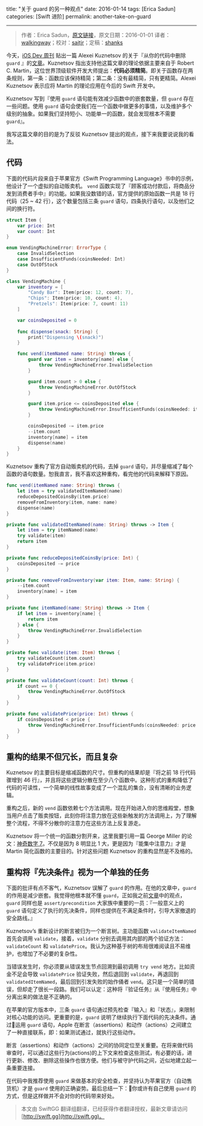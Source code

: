 title: "关于 guard 的另一种观点"
date: 2016-01-14
tags: [Erica Sadun]
categories: [Swift 进阶]
permalink: another-take-on-guard

---
> 作者：Erica Sadun，[原文链接](http://ericasadun.com/2016/01/01/another-take-on-guard/)，原文日期：2016-01-01
> 译者：[walkingway](http://chengway.in/)；校对：[saitjr](http://www.brighttj.com)；定稿：[shanks](http://codebuild.me/)
  









<!--此处开始正文-->

今天，[iOS Dev 周刊](https://iosdevweekly.com) 贴出一篇 Alexei Kuznetsov 的关于『从你的代码中删除 `guard` 』的[文章](https://medium.com/swift-programming/why-swift-guard-should-be-avoided-484cfc2603c5)。Kuznetsov 指出支持他这篇文章的理论依据主要来自于 Robert C. Martin，这位世界顶级软件开发大师提出：**代码必须精简**。即关于函数存在两条规则，第一条：函数应该保持精简；第二条：没有最精简，只有更精简。Alexei Kuznetsov 表示应将 Martin 的理论应用在今后的 Swift 开发中。

Kuznetsov 写到『使用 `guard` 语句能有效减少函数中的嵌套数量，但 `guard` 存在一些问题。使用 `guard` 语句会使我们在一个函数中做更多的事情，以及维护多个级别的抽象。如果我们坚持短小、功能单一的函数，就会发现根本不需要 `guard`』。

我写这篇文章的目的是为了反驳 Kuznetsov 提出的观点，接下来我要说说我的看法。

<!--more-->

## 代码

下面的代码片段来自于苹果官方《Swift Programming Language》书中的示例，他设计了一个虚拟的自动贩卖机。 `vend` 函数实现了『顾客成功付款后，将商品分发到消费者手中』的功能。如果我没数错的话，官方提供的原始函数一共是 18 行代码（25 ~ 42 行），这个数量包括三条 `guard` 语句，四条执行语句，以及他们之间的换行符。

``` swift
struct Item {
	var price: Int
	var count: Int
}

enum VendingMachineError: ErrorType {
	case InvalidSelection
	case InsufficientFunds(coinsNeeded: Int)
	case OutOfStock
}

class VendingMachine {
	var inventory = [
		"Candy Bar": Item(price: 12, count: 7),
		"Chips": Item(price: 10, count: 4),
		"Pretzels": Item(price: 7, count: 11)
    ]

	var coinsDeposited = 0
	
	func dispense(snack: String) {
		print("Dispensing \(snack)")
    }

	func vend(itemNamed name: String) throws {
		guard var item = inventory[name] else {
			throw VendingMachineError.InvalidSelection
        }

		guard item.count > 0 else {
			throw VendingMachineError.OutOfStock
        }

		guard item.price <= coinsDeposited else {
			throw VendingMachineError.InsufficientFunds(coinsNeeded: item.price - coinsDeposited)
        }

        coinsDeposited -= item.price
        --item.count
        inventory[name] = item
        dispense(name)
    }
}
```

Kuznetsov 重构了官方自动贩卖机的代码，去掉 `guard` 语句，并尽量缩减了每个函数的语句数量。恕我直言，我不喜欢这种重构，看完他的代码来解释下原因。

``` swift
func vend(itemNamed name: String) throws {
    let item = try validatedItemNamed(name)
    reduceDepositedCoinsBy(item.price)
    removeFromInventory(item, name: name)
    dispense(name)
}

private func validatedItemNamed(name: String) throws -> Item {
    let item = try itemNamed(name)
    try validate(item)
    return item
}

private func reduceDepositedCoinsBy(price: Int) {
    coinsDeposited -= price
}

private func removeFromInventory(var item: Item, name: String) {
    --item.count
    inventory[name] = item
}

private func itemNamed(name: String) throws -> Item {
    if let item = inventory[name] {
        return item
    } else {
        throw VendingMachineError.InvalidSelection
    }
}

private func validate(item: Item) throws {
    try validateCount(item.count)
    try validatePrice(item.price)
}

private func validateCount(count: Int) throws {
    if count == 0 {
        throw VendingMachineError.OutOfStock
    }
}

private func validatePrice(price: Int) throws {
    if coinsDeposited < price {
        throw VendingMachineError.InsufficientFunds(coinsNeeded: price - coinsDeposited)
    }
}
```

## 重构的结果不但冗长，而且复杂

Kuznetsov 的主要目标是缩减函数的尺寸。但重构的结果却是『将之前 18 行代码骤增到 46 行』，并且将这些逻辑分散在至少八个函数中。这种形式的重构降低了代码的可读性，一个简单的线性故事变成了一个混乱的集合，没有清晰的业务逻辑。

重构之后，新的 `vend` 函数依赖七个方法调用。现在开始进入你的思维殿堂，想象当用户点击了贩卖按钮，此刻你将注意力放在这些新触发的方法调用上，为了理解整个流程，不得不分散你的注意力在这些方法上反复游走。

Kuznetsov 将一个统一的函数分割开来，这里我要引用一篇 George Miller 的论文：[神奇数字 7](https://en.wikipedia.org/wiki/The_Magical_Number_Seven,_Plus_or_Minus_Two)。不仅是因为 8 明显比 1 大，更是因为『能集中注意力』才是 Martin 简化函数的主要目的。针对这些问题 Kuznetsov 的重构显然是不及格的。

## 重构将『先决条件』视为一个单独的任务

下面的批评有点不客气，Kuznetsov 误解了 `guard` 的作用。在他的文章中，`guard` 的作用是减少嵌套。我觉得他根本就不懂 `guard`，正如我之前[文章](http://ericasadun.com/2015/12/29/migrating-ifs-to-guards-in-swift/)中的观点，`guard` 同样也是 `assert/precondition` 大家族中重要的一员：『一般意义上的 `guard` 语句定义了执行的先决条件，同样也提供在不满足条件时，引导大家撤退的安全路线。』

Kuznetsov’s 重新设计的断言被归为一个断言树。主功能函数 `validateItemNamed` 首先会调用 `validate`，接着，`validate` 分别去调用其内部的两个验证方法： `validateCount` 和 `validatePrice`。我认为这种基于树的布局很难阅读且不易维护，也增加了不必要的复杂性。

当错误发生时，你必须要从错误发生节点回溯到最初调用 `try vend` 地方。比如资金不足会导致 `validatePrice` 验证失败，然后退回到 `validate`，再退回到 `validatedItemNamed`，最后回到引发失败的始作俑者 `vend`。这只是一个简单的错误，但却走了很长一段路。我们可以认定：这种将『验证任务』从『使用任务』中分离出来的做法是不正确的。

在苹果的官方版本中，三条 `guard` 语句通过预先检查『输入』和『状态』，来限制对核心功能的访问。更重要的是，`guard` 说明了继续执行下面代码的先决条件。通过运用 `guard` 语句，Apple 在断言（assertions）和动作（actions）之间建立了一种直接联系，即：如果测试通过，就执行这些动作。

断言（assertions）和动作（actions）之间的协同定位至关重要。在将来做代码审查时，可以通过这些行为(actions)的上下文来检查这些测试，有必要的话，进行更新、修改、删除这些操作也很方便。他们与被守护代码之间，近似地建立起一条重要连接。

在代码中我推荐使用 `guard` 来做基本的安全检查，并坚持认为苹果官方（自动售货机）才是 `guard` 使用的正确姿势。最后总结一下：你或许有自己使用 `guard` 的方式，但是这样做并不会对你的代码带来好处。
> 本文由 SwiftGG 翻译组翻译，已经获得作者翻译授权，最新文章请访问 [http://swift.gg](http://swift.gg)。